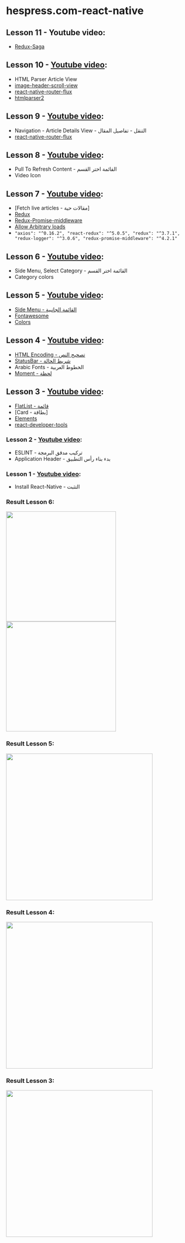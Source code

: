 # hespress.com-react-native

## Lesson 11 - Youtube video:
* [Redux-Saga](https://github.com/redux-saga/redux-saga) 

## Lesson 10 - [Youtube video](https://youtu.be/-MHgx1JhGNY):
* HTML Parser Article View 
* [image-header-scroll-view](https://github.com/bamlab/react-native-image-header-scroll-view) 
* [react-native-router-flux](https://github.com/aksonov/react-native-router-flux)
* [htmlparser2](https://github.com/fb55/htmlparser2)

## Lesson 9 - [Youtube video](https://youtu.be/bY97cNUhDmY):
* Navigation - Article Details View - التنقل - تفاصيل المقال
* [react-native-router-flux](https://github.com/aksonov/react-native-router-flux)


## Lesson 8 - [Youtube video](https://youtu.be/YjJ0psaT-f0):
* Pull To Refresh Content - القائمة اختر القسم
* Video Icon

## Lesson 7 - [Youtube video](https://www.youtube.com/watch?v=Mn0zlcr2UlM):
* [Fetch live articles - مقالات حية]
* [Redux](http://redux.js.org/)
* [Redux-Promise-middleware](https://github.com/acdlite/redux-promise)
* [Allow Arbitrary loads](https://stackoverflow.com/questions/38077273/react-native-fetch-network-request-failed-not-using-localhost)
* `
    "axios": "^0.16.2",
    "react-redux": "^5.0.5",
    "redux": "^3.7.1",
    "redux-logger": "^3.0.6",
    "redux-promise-middleware": "^4.2.1"
`

## Lesson 6 - [Youtube video](https://youtu.be/Lr5ZW_lF-1E):
* Side Menu, Select Category - القائمة اختر القسم
* Category colors

## Lesson 5 - [Youtube video](https://youtu.be/oET0-5xjImY):
* [Side Menu - القائمة الجانبية](https://github.com/react-native-community/react-native-side-menu)
* [Fontawesome](https://paulferrett.com/fontawesome-favicon/)
* [Colors](http://materialuicolors.co/?ref=flatuicolors.com)


## Lesson 4 - [Youtube video](https://www.youtube.com/watch?v=xm_aeBvuN00&index):
* [HTML Encoding - تصحيح النص](https://www.npmjs.com/package/html-entities)
* [StatusBar - شريط الحالة](https://facebook.github.io/react-native/docs/statusbar.html)
* Arabic Fonts - الخطوط العربية
* [Moment - لحظة](https://momentjs.com/docs/#/i18n/)

 
## Lesson 3 - [Youtube video](https://youtu.be/OkQ8JszXjpM):
* [FlatList - قائمة](https://facebook.github.io/react-native/docs/flatlist.html)
* [Card -  بطاقة]
* [Elements](https://github.com/react-native-training/react-native-elements)
* [react-developer-tools](https://chrome.google.com/webstore/detail/react-developer-tools/fmkadmapgofadopljbjfkapdkoienihi)

### Lesson 2 - [Youtube video](https://youtu.be/5WpRdnWb2Uo):
* ESLINT - تركيب مدقق البرمجة
* Application Header - بدء بناء رأس التطبيق
 
 
### Lesson 1 - [Youtube video](https://youtu.be/S3KGpVb7TIY):
* Install React-Native - التثبت

### Result Lesson 6:
<img src="https://raw.githubusercontent.com/adilbenmoussa/hespress.com-react-native/master/src/images/Result-Lesson-6-1.png" width="300">
<img src="https://raw.githubusercontent.com/adilbenmoussa/hespress.com-react-native/master/src/images/Result-Lesson-6-2.png" width="300">

### Result Lesson 5:
<img src="https://raw.githubusercontent.com/adilbenmoussa/hespress.com-react-native/master/src/images/Result-Lesson-5.png" width="400">

### Result Lesson 4:
<img src="https://raw.githubusercontent.com/adilbenmoussa/hespress.com-react-native/master/src/images/Result-Lesson-4.png" width="400">

### Result Lesson 3:
<img src="https://raw.githubusercontent.com/adilbenmoussa/hespress.com-react-native/master/src/images/Result-Lesson-3.png" width="400">
